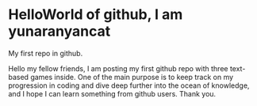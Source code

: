 # HelloWorld of github, I am yunaranyancat
My first repo in github.

Hello my fellow friends, I am posting my first github repo with three text-based games inside. One of the main purpose is to keep track on my progression in coding and dive deep further into the ocean of knowledge, and I hope I can learn something from github users. Thank you. 

